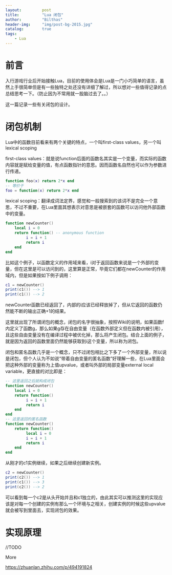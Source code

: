 ```yaml
---
layout:         post
title:          "Lua 闭包"
author:         "Bilthas"
header-img:     "img/post-bg-2015.jpg"
catalog:        true
tags:
    - Lua
---
```


# 前言

入行游戏行业后开始接触Lua，目前的使用体会是Lua是一门小巧简单的语言，虽然上手很简单但是有一些独特之处还没有详细了解过，所以想对一些值得记录的点总结思考一下。（防止因为不常用就一股脑过去了。。）

这一篇记录一些有关闭包的设计。


# 闭包机制

Lua中的函数目前看来有两个关键的特点，一个叫first-class values，另一个叫lexical scoping

first-class values：就是说function后面的函数名其实是一个变量，而实际的函数内容就是赋给变量的值，有点函数指针的意思。因而函数名自然也可以作为参数进行传递。

```lua
function foo(x) return 2*x end
-- 等价于
foo = function(x) return 2*x end
```

lexical scoping：翻译成词法定界，感觉和一般搜索到的该词不是完全一个意思，不过不重要，在Lua里面其想表示对意思是被嵌套的函数可以访问他外部函数中的变量。

```lua
function newCounter() 
    local i = 0 
    return function() -- anonymous function 
         i = i + 1 
         return i 
    end 
end
```

比如这个例子，以函数定义的作用域来看，i对于返回函数来说是一个外部的变量，但在这里是可以访问到的，这里算是正常，毕竟它们都在newCounter的作用域内，但是如果按如下例子调用：


```lua
c1 = newCounter() 
print(c1()) --> 1 
print(c1()) --> 2 
```

newCounter函数已经返回了，内部的i应该已经释放掉了，但从它返回的函数仍然能不断的输出正确+1的结果。

这里就出现了所谓闭包的概念，闭包的名字很抽象，按照Wiki的说明，如果函数f内定义了函数g，那么如果g存在自由变量（在函数外部定义但在函数内被引用），且这些自由变量没有在编译过程中被优化掉，那么将产生闭包。结合上面的例子，就是因为返回的函数里面仍然能够获取到i这个变量，所以称为闭包。

闭包和匿名函数几乎是一个概念，只不过闭包相比之下多了一个外部变量，所以说是闭包，但个人认为不如说“带着自由变量的匿名函数”好理解一些，在Lua里面会把这种外部的变量称为上值upvalue，或者叫外部的局部变量external local variable，更直接的对比即是：

```lua
-- 这里返回之后就构成闭包
function newCounter() 
    local i = 0 
    return function() 
         i = i + 1 
         return i 
    end 
end
-- 这里返回的匿名函数
function newCounter() 
    return function()
         local i = 0 
         i = i + 1 
         return i 
    end 
end
```

从刚才的c1实例继续，如果之后继续创建新实例。

```lua
c2 = newCounter() 
print(c2()) --> 1 
print(c1()) --> 3 
print(c2()) --> 2
```

可以看到每一个c2是从头开始并且和c1独立的，由此其实可以推测这里的实现应该是对每一个创建的实例有那么一个环境与之相关，创建实例的时候这些upvalue就会被写到里面去，实现闭包的效果。

# 实现原理

//TODO



More

<https://zhuanlan.zhihu.com/p/494191824>
